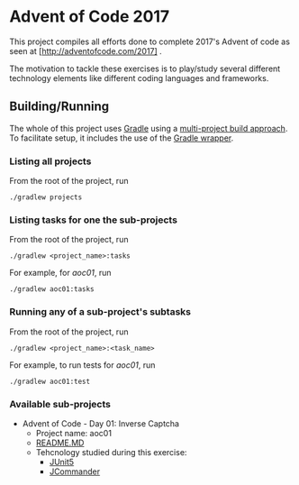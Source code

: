 # Advent of Code 2017

This project compiles all efforts done to complete 2017's Advent of code as seen at [http://adventofcode.com/2017] .

The motivation to tackle these exercises is to play/study several different technology elements like different coding languages and frameworks.

## Building/Running

The whole of this project uses [Gradle](https://gradle.org/) using a [multi-project build approach](https://docs.gradle.org/current/userguide/multi_project_builds.html).
To facilitate setup, it includes the use of the [Gradle wrapper](https://docs.gradle.org/current/userguide/gradle_wrapper.html).

### Listing all projects

From the root of the project, run
```
./gradlew projects
```

### Listing tasks for one the sub-projects

From the root of the project, run
```
./gradlew <project_name>:tasks
```

For example, for _aoc01_, run
```
./gradlew aoc01:tasks
```

### Running any of a sub-project's subtasks

From the root of the project, run
```
./gradlew <project_name>:<task_name>
```

For example, to run tests for _aoc01_, run
```
./gradlew aoc01:test
```

### Available sub-projects

- Advent of Code - Day 01: Inverse Captcha
  - Project name: aoc01
  - [README.MD](aoc01/README.MD)
  - Tehcnology studied during this exercise:
    - [JUnit5](http://junit.org/junit5/)
    - [JCommander](http://www.jcommander.org/)
